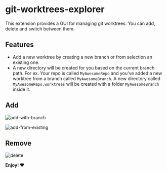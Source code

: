 # git-worktrees-explorer

This extension provides a GUI for managing git worktrees. You can add, delete and switch between them.

## Features

- Add a new worktree by creating a new branch or from selection an existing one.
- A new directory will be created for you based on the current branch path. For ex. Your repo is called `MyAwesomeRepo` and you've added a new worktree from a branch called `MyAwesomeBranch`. A new directory called `MyAwesomeRepo.worktrees` will be created with a folder `MyAwesomeBranch` inside it.

## Add

![add-with-branch](https://user-images.githubusercontent.com/38807975/179556026-d9bc6cab-6a90-4f89-8ca9-6dd662815e4d.gif)

![add-from-existing](https://user-images.githubusercontent.com/38807975/179556101-ed2c704e-9a92-4b68-8119-f877b673d0e1.gif)

## Remove

![delete](https://user-images.githubusercontent.com/38807975/179556182-3bd139dd-da33-4a80-9267-9d8dbee6b766.gif)

**Enjoy! ❤️**

